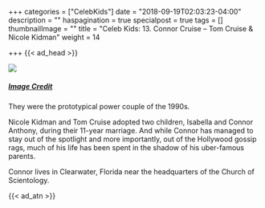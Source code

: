 +++
categories = ["CelebKids"]
date = "2018-09-19T02:03:23-04:00"
description = ""
haspagination = true
specialpost = true
tags = []
thumbnailImage = ""
title = "Celeb Kids: 13. Connor Cruise – Tom Cruise & Nicole Kidman"
weight = 14

+++
{{< ad_head >}}

![](/uploads/19.jpg)

##### [_Image Credit_](http://americanupbeat.com/kids-of-famous-parents-where-are-they-now/21/)

They were the prototypical power couple of the 1990s.

Nicole Kidman and Tom Cruise adopted two children, Isabella and Connor Anthony, during their 11-year marriage. And while Connor has managed to stay out of the spotlight and more importantly, out of the Hollywood gossip rags, much of his life has been spent in the shadow of his uber-famous parents.

Connor lives in Clearwater, Florida near the headquarters of the Church of Scientology.

{{< ad_atn >}}